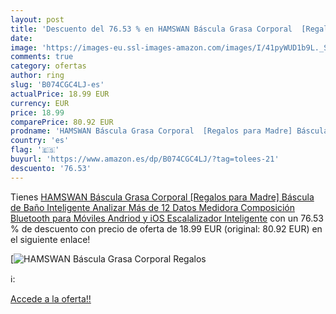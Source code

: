 ```yaml
---
layout: post
title: 'Descuento del 76.53 % en HAMSWAN Báscula Grasa Corporal  [Regalos'
date: 
image: 'https://images-eu.ssl-images-amazon.com/images/I/41pyWUD1b9L._SL200_.jpg'
comments: true
category: ofertas
author: ring
slug: 'B074CGC4LJ-es'
actualPrice: 18.99 EUR
currency: EUR
price: 18.99
comparePrice: 80.92 EUR
prodname: 'HAMSWAN Báscula Grasa Corporal  [Regalos para Madre] Báscula de Baño Inteligente  Analizar Más de 12 Datos  Medidora Composición Bluetooth para Móviles Andriod y iOS  Escalalizador Inteligente'
country: 'es'
flag: '🇪🇸'
buyurl: 'https://www.amazon.es/dp/B074CGC4LJ/?tag=tolees-21'
descuento: '76.53'
---
```


Tienes [HAMSWAN Báscula Grasa Corporal  [Regalos para Madre] Báscula de Baño Inteligente  Analizar Más de 12 Datos  Medidora Composición Bluetooth para Móviles Andriod y iOS  Escalalizador Inteligente](https://www.amazon.es/dp/B074CGC4LJ/?tag=tolees-21) con un 76.53 % de descuento con precio de oferta de 18.99 EUR (original: 80.92 EUR) en el siguiente enlace!

[![HAMSWAN Báscula Grasa Corporal  [Regalos](https://images-eu.ssl-images-amazon.com/images/I/41pyWUD1b9L._SL200_.jpg)](https://www.amazon.es/dp/B074CGC4LJ/?tag=tolees-21)

ℹ️:


[Accede a la oferta!!](https://www.amazon.es/dp/B074CGC4LJ/?tag=tolees-21)
